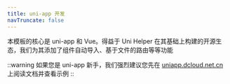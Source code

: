 ```yaml
---
title: uni-app 开发
navTruncate: false
---
```


本模板的核心是 uni-app 和 Vue。得益于 Uni Helper 在其基础上构建的开源生态，我们为其添加了组件自动导入、基于文件的路由等等功能

::warning
如果您是 uni-app 新手，我们强烈建议您先在 [uniapp.dcloud.net.cn](https://uniapp.dcloud.net.cn/tutorial/) 上阅读文档并查看示例
::

